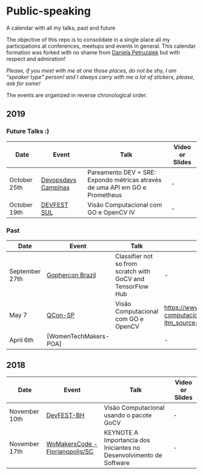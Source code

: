 # Public-speaking
A calendar with all my talks, past and future

The objective of this repo is to consolidate in a single place all my participations at conferences, meetups and events in general.
This calendar formation was forked with no shame from [Daniela Petruzalek](https://github.com/danicat) but with respect and admiration! 

*Please, if you meet with me at one those places, do not be shy, I am "speaker type" person! and I always carry with me a lot of stickers, please, ask for some!*

The events are organized in reverse chronological order.

## 2019

### Future Talks :)

| Date      | Event          | Talk | Video or Slides |
|-----------|----------------|------|-------|
| October 25th  | [Devopsdays Campinas](https://devopsdays.org/events/2019-campinas/welcome/) | Pareamento DEV + SRE: Expondo métricas através de uma API em GO e Prometheus | - |
| October 19th  | [DEVFEST SUL](https://www.sympla.com.br/devfest-sul-2019__609373)| Visão Computacional com GO e OpenCV	IV | - |



### Past

| Date     | Event          | Talk | Video or Slides |
|----------|----------------|------|-------|
| September 27th | [Gophercon Brazil](http://2019.gopherconbr.org/en/) | Classifier not so from scratch with GoCV and TensorFlow Hub | - |
| May 7   | [QCon-SP](https://qconsp.com/speakers/sp2019) | Visão Computacional com GO e OpenCV | https://www.infoq.com/br/presentations/visao-computacional-com-go-e-opencv/?itm_source=infoq&itm_campaign=user_page&itm_medium=link | - |
| April 6th | [WomenTechMakers-POA] |  | - |

 
## 2018


| Date     | Event          | Talk | Video or Slides |
|----------|----------------|------|-------|
| November 10th   | [DevFEST-BH](https://www.devfestbh.com/) | Visão Computacional usando o pacote GoCV | - |
| November 17th | [WoMakersCode - Florianopolis/SC](https://www.sympla.com.br/womakerscode-summit-florianopolis__366881) |KEYNOTE A Importancia dos Iniciantes no Desenvolvimento de Software  | - |







